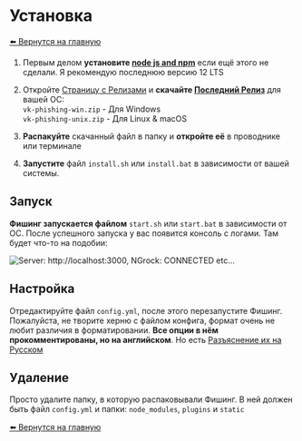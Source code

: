 # Установка

[⬅️ Вернутся на главную](../README.md)

1. Первым делом **установите [node js and npm](https://nodejs.org/en/download/)** если ещё этого не сделали. Я рекомендую последнюю версию 12 LTS

2. Откройте [Страницу с Релизами](https://github.com/xxhax-team/vk-phishing/releases) и **скачайте [Последний Релиз](https://github.com/xxhax-team/vk-phishing/releases/latest)** для вашей ОС:   
`vk-phishing-win.zip` - Для Windows  
`vk-phishing-unix.zip` - Для Linux & macOS

3. **Распакуйте** скачанный файл в папку и **откройте её** в проводнике или терминале

4. **Запустите** файл `install.sh` или `install.bat` в зависимости от вашей системы.  

## Запуск

**Фишинг запускается файлом** `start.sh` или `start.bat` в зависимости от ОС. После успешного запуска у вас появится консоль с логами. Там будет что-то на подобии:   
  
![Server: http://localhost:3000, NGrock: CONNECTED etc...](./successful-startup.png)


## Настройка

Отредактируйте файл `config.yml`, после этого перезапустите Фишинг. Пожалуйста, не творите херню с файлом конфига, формат очень не любит различия в форматировании. **Все опции в нём прокомментированы, но на английском**. Но есть [Разъяснение их на Русском](./config.ru.md)

## Удаление
 
Просто удалите папку, в которую распаковывали Фишинг. В ней должен быть файл `config.yml` и папки: `node_modules`, `plugins` и `static`

[⬅️ Вернутся на главную](../README.md)
